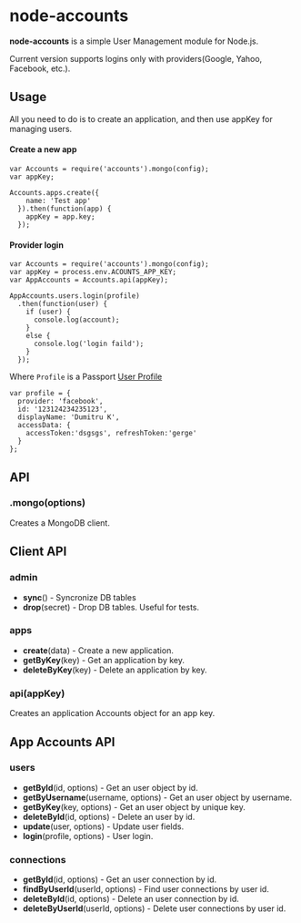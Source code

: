 # node-accounts

**node-accounts** is a simple User Management module for Node.js.

Current version supports logins only with providers(Google, Yahoo, Facebook, etc.).

## Usage

All you need to do is to create an application, and then use appKey for managing users.

#### Create a new app
```
var Accounts = require('accounts').mongo(config);
var appKey;

Accounts.apps.create({
    name: 'Test app'
  }).then(function(app) {
    appKey = app.key;
  });
```

#### Provider login
```
var Accounts = require('accounts').mongo(config);
var appKey = process.env.ACOUNTS_APP_KEY;
var AppAccounts = Accounts.api(appKey);

AppAccounts.users.login(profile)
  .then(function(user) {
    if (user) {
      console.log(account);
    }
    else {
      console.log('login faild');
    }
  });
```
Where `Profile` is a Passport [User Profile](http://passportjs.org/guide/profile/)
```
var profile = {
  provider: 'facebook',
  id: '123124234235123',
  displayName: 'Dumitru K',
  accessData: {
    accessToken:'dsgsgs', refreshToken:'gerge'
  }
};
```

## API

### .mongo(options)

Creates a MongoDB client.

## Client API

### admin

- **sync**() - Syncronize DB tables
- **drop**(secret) - Drop DB tables. Useful for tests.

### apps

- **create**(data) - Create a new application.
- **getByKey**(key) - Get an application by key.
- **deleteByKey**(key) - Delete an application by key.

### api(appKey)

Creates an application Accounts object for an app key.

## App Accounts API

### users

- **getById**(id, options) - Get an user object by id.
- **getByUsername**(username, options) - Get an user object by username.
- **getByKey**(key, options) - Get an user object by unique key.
- **deleteById**(id, options) - Delete an user by id.
- **update**(user, options) - Update user fields.
- **login**(profile, options) - User login.

### connections

- **getById**(id, options) - Get an user connection by id.
- **findByUserId**(userId, options) - Find user connections by user id.
- **deleteById**(id, options) - Delete an user connection by id.
- **deleteByUserId**(userId, options) - Delete user connections by user id.
